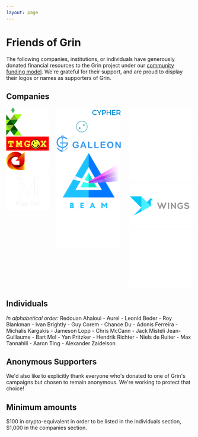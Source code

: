 ```yaml
---
layout: page
---
```


# Friends of Grin

The following companies, institutions, or individuals have generously donated financial resources to the Grin project under our [community funding model](funding). We're grateful for their support, and are proud to display their logos or names as supporters of Grin.

## Companies

<!-- Temporary black div until we convert to black on white logos -->
<div id="friend-logos" class="columns">
	<div class="column">
		<div class="cell">
			<a href="https://www.bitonic.nl/"><img src="assets/images/logos/bitonic-white.png" title="Bitonic"></a>
		</div>
		<div class="cell">
			<a href="https://www.kryptonite1.co/"><img src="assets/images/logos/kr1_med.png" title="KR1"></a>
		</div>
		<div class="cell">
			<a href="https://www.tmgox.com/"><img src="assets/images/logos/tmgox-logo.jpg" title="KR1"></a>
		</div>
		<div class="cell">
			<a href="https://gpu.one/"><img src="assets/images/logos/gpuOne-white.png" title="GPU.one"></a>
		</div>
		<div class="cell">
			<a href="https://www.megapool.info/"><img src="assets/images/logos/Mega-Pool-Logo-trans.png" title="Mega Pool"></a>
		</div>
	</div>
	<div class="column">
		<div class="cell">
			<a href="https://www.blockcypher.com/"><img src="assets/images/logos/blockcypher_logo_white.svg" title="BlockCypher"></a>
		</div>
		<div class="cell">
			<a href="https://kyokan.io/"><img src="assets/images/logos/kyokan_teal_white.png" title="BlockCypher"></a>
		</div>
		<div class="cell">
			<a href="#"><img src="assets/images/logos/galleon.png" title="Galleon"></a>
		</div>
		<div class="cell">
			<a href="https://beam-mw.com/"><img src="assets/images/logos/beam_logo.png" title="Beam"></a>
		</div>
		<div class="cell">
			<a href="https://continue.capital/"><img src="assets/images/logos/continuecapital.png" title="Continue Capital"></a>
		</div>
	</div>
	<div class="column">
		<div class="cell">
			<a href="http://cyphercapital.net/"><img src="assets/images/logos/cypher_capital.png" title="Cypher Capital"></a>
		</div>
		<div class="cell">
			<a href="https://hashrabbit.co/"><img src="assets/images/logos/hashrabbit.png" title="Cypher Capital"></a>
		</div>
		<div class="cell">
			<a href="https://lemniscap.com/"><img src="assets/images/logos/lemniscap.png" title="Lemniscap"></a>
		</div>
		<div class="cell">
			<img src="assets/images/logos/chanceventures.png" title="Chance Ventures">
		</div>
		<div class="cell">
			<a href="https://www.wings.ai/"><img src="assets/images/logos/wingsai-grey.png" title="Wings"></a>
		</div>
		<div class="cell">
			<a href="https://www.cgs.group/"><img src="assets/images/logos/cgs-logo-white.svg" title="CGS Group"></a>
		</div>
	</div>
</div>

## Individuals

_In alphabetical order:_
Redouan Ahaloui - Aurel - Leonid Beder - Roy Blankman - Ivan Brightly - Guy Corem - Chance Du - Adonis Ferreira - Michalis Kargakis - Jameson Lopp - Chris McCann - Jack Misteli Jean-Guillaume - Bart Mol - Yan Pritzker - Hendrik Richter - Niels de Ruiter - Max Tannahill - Aaron Ting - Alexander Zaidelson

## Anonymous Supporters

We'd also like to explicitly thank everyone who's donated to one of Grin's campaigns but chosen to remain anonymous. We're working to protect that choice!

## Minimum amounts

$100 in crypto-equivalent in order to be listed in the individuals section, $1,000 in the companies section.
